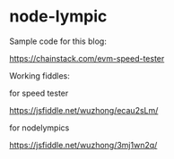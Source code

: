 # node-lympic

Sample code for this blog:

https://chainstack.com/evm-speed-tester

Working fiddles:


for speed tester

https://jsfiddle.net/wuzhong/ecau2sLm/

for nodelympics

https://jsfiddle.net/wuzhong/3mj1wn2q/

